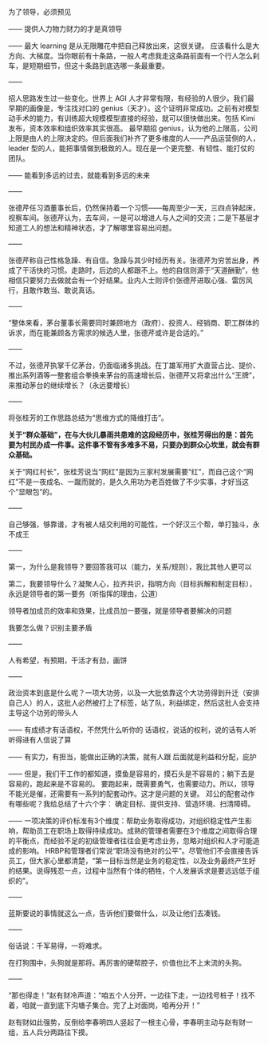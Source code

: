 为了领导，必须预见

——
提供人力物力财力的才是真领导

——
最大 learning 是从无限雕花中把自己释放出来，这很关键。
应该看什么是大方向、大梯度。当你眼前有十条路，一般人考虑我走这条路前面有一个行人怎么刹车，是短期细节，但这十条路到底选哪一条最重要。

——

招人思路发生过一些变化。世界上 AGI 人才非常有限，有经验的人很少。我们最早期的画像是，专注找对口的 genius（天才）。这个证明非常成功。之前有对模型动手术的能力，有训练超大规模模型直接的经验，就可以很快做出来。包括 Kimi 发布，资本效率和组织效率其实很高。
最早期招 genius，认为他的上限高，公司上限是由人的上限决定的。但后面我们补齐了更多维度的人——产品运营侧的人，leader 型的人，能把事情做到极致的人。现在是一个更完整、有韧性、能打仗的团队。

——
能看到多远的过去，就能看到多远的未来

——

张德芹任习酒董事长后，仍然保持着一个习惯——每周至少一天，三四点钟起床，视察车间。张德芹认为，去车间，一是可以增进人与人之间的交流；二是下基层才知道工人的想法和精神状态，才了解哪里容易出问题。

——

张德芹称自己性格急躁、有自信。急躁与其少时经历有关。张德芹为穷苦出身，养成了干活快的习惯。走路时，后边的人都跟不上。他的自信则源于“天道酬勤”，他相信只要努力去做就会有一个好结果。业内人士则评价张德芹进取心强、雷厉风行，且敢作敢当、敢说真话。

——

“整体来看，茅台董事长需要同时兼顾地方（政府）、投资人、经销商、职工群体的诉求，而在能兼顾各方需求的候选人里，张德芹或许是合适的。”

——

不过，张德芹执掌千亿茅台，仍面临诸多挑战。在丁雄军用扩大直营占比、提价、推出系列酒等一整套组合拳换来茅台的高速增长后，张德芹又将拿出什么“王牌”，来推动茅台的继续增长？（永远要增长）

——

将张桂芳的工作思路总结为“思维方式的降维打击”。

**关于“群众基础”，在与大伙儿暴雨共患难的这段经历中，张桂芳得出的是：首先要为村民办成一件事。这件事不管有多难多不易，只要办到群众心坎里，就会有群众基础。**

关于“网红村长”，张桂芳说当“网红”是因为三家村发展需要“红”，而自己这个“网红”不是一夜成名、一蹴而就的，是久久用功为老百姓做了不少实事，才好当这个“显眼包”的。

——

自己够强，够靠谱，才有被人结交利用的可能性，一个好汉三个帮，单打独斗，永不成王

——

第一，为什么是我领导？要回答我可以（能力，关系/规则），我比其他人更可以

第二，我要领导什么？凝聚人心，拉齐共识，指明方向（目标拆解和制定目标），永远是领导者的第一要务（听指挥的理由，公道）

领导者加成员的效率和效果，比成员加一要强，就是领导者要解决的问题

我要怎么做？识别主要矛盾

——

人有希望，有预期，干活才有劲，画饼

——

政治资本到底是什么呢？一项大功劳，以及一大批依靠这个大功劳得到升迁（安排自己人）的人，这批人必然被打上了标签，站了队，利益绑定，然后这批人会支持主导这个功劳的带头人

——
有成绩才有话语权，不然凭什么听你的
话语权，说话的权利，说的话有人听听得进有人信说了算

——
有实力，有担当，能做出正确的决策，就有人跟
后面就是利益和分配，庇护

——
但是，我们干工作的都知道，摸鱼是容易的，摸石头是不容易的；躺下去是容易的，跑起来是不容易的。
要跑起来，既需要勇气，也需要动力。所以，领导不能光是催，还需要有一系列的配套动作。这才是问题的关键。
邓公的配套动作有哪些呢？我给总结了十六个字：
确定目标、提供支持、营造环境、扫清障碍。

——
一项决策的评价标准有3个维度：帮助业务取得成功，对组织稳定性产生影响，帮助员工在职场上取得持续成功。成熟的管理者需要在3个维度之间取得合理的平衡点，而经验不足的初级管理者往往会更考虑业务，忽略对组织和人才可能造成的影响。
HRBP和管理者们常说“职场没有绝对的公平”。尽管他们不会直接告诉员工，但大家心里都清楚，“第一目标当然是业务的稳定性，以及业务最终产生好的结果。说得残忍一点，过程中当然有个体的牺牲，个人发展诉求是要远远低于组织的”。

——

蓝斯要说的事情就这么一点，告诉他们要做什么，以及让他们去凑钱。

——

俗话说：千军易得，一将难求。

在打狗围中，头狗就是那将。再厉害的硬帮腔子，价值也比不上末流的头狗。

——

“那也得走！”赵有财冷声道：“咱五个人分开，一边往下走，一边找号桩子！找不着，咱就一直到底下沟塘子集合。完了上对面岗，咱再分开！”

赵有财如此强势，反倒给李春明四人竖起了一根主心骨，李春明主动与赵有财一组，五人兵分两路往下摸。

